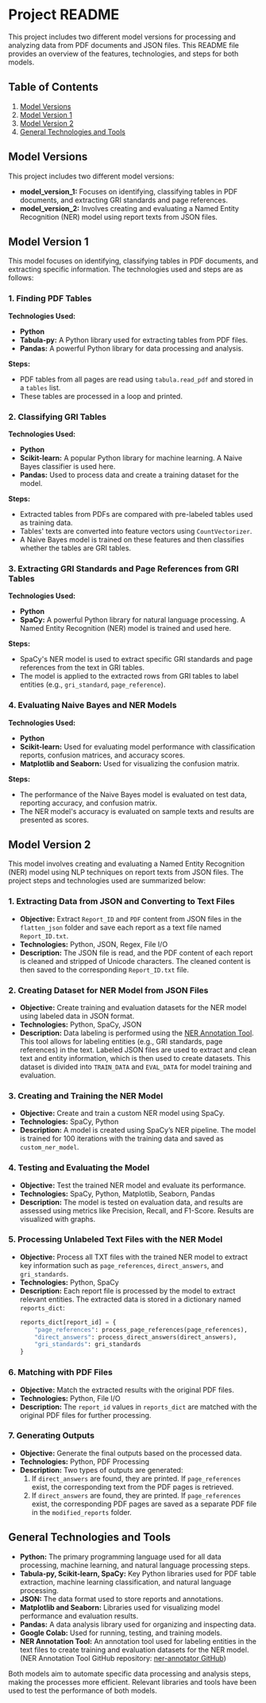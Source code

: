 # Project README

This project includes two different model versions for processing and analyzing data from PDF documents and JSON files. This README file provides an overview of the features, technologies, and steps for both models.

## Table of Contents

1. [Model Versions](#model-versions)
2. [Model Version 1](#model-version-1)
3. [Model Version 2](#model-version-2)
4. [General Technologies and Tools](#general-technologies-and-tools)

## Model Versions

This project includes two different model versions:

- **model_version_1:** Focuses on identifying, classifying tables in PDF documents, and extracting GRI standards and page references.
- **model_version_2:** Involves creating and evaluating a Named Entity Recognition (NER) model using report texts from JSON files.

## Model Version 1

This model focuses on identifying, classifying tables in PDF documents, and extracting specific information. The technologies used and steps are as follows:

### 1. Finding PDF Tables

**Technologies Used:**

- **Python**
- **Tabula-py:** A Python library used for extracting tables from PDF files.
- **Pandas:** A powerful Python library for data processing and analysis.

**Steps:**

- PDF tables from all pages are read using `tabula.read_pdf` and stored in a `tables` list.
- These tables are processed in a loop and printed.

### 2. Classifying GRI Tables

**Technologies Used:**

- **Python**
- **Scikit-learn:** A popular Python library for machine learning. A Naive Bayes classifier is used here.
- **Pandas:** Used to process data and create a training dataset for the model.

**Steps:**

- Extracted tables from PDFs are compared with pre-labeled tables used as training data.
- Tables' texts are converted into feature vectors using `CountVectorizer`.
- A Naive Bayes model is trained on these features and then classifies whether the tables are GRI tables.

### 3. Extracting GRI Standards and Page References from GRI Tables

**Technologies Used:**

- **Python**
- **SpaCy:** A powerful Python library for natural language processing. A Named Entity Recognition (NER) model is trained and used here.

**Steps:**

- SpaCy's NER model is used to extract specific GRI standards and page references from the text in GRI tables.
- The model is applied to the extracted rows from GRI tables to label entities (e.g., `gri_standard`, `page_reference`).

### 4. Evaluating Naive Bayes and NER Models

**Technologies Used:**

- **Python**
- **Scikit-learn:** Used for evaluating model performance with classification reports, confusion matrices, and accuracy scores.
- **Matplotlib and Seaborn:** Used for visualizing the confusion matrix.

**Steps:**

- The performance of the Naive Bayes model is evaluated on test data, reporting accuracy, and confusion matrix.
- The NER model's accuracy is evaluated on sample texts and results are presented as scores.

## Model Version 2

This model involves creating and evaluating a Named Entity Recognition (NER) model using NLP techniques on report texts from JSON files. The project steps and technologies used are summarized below:

### 1. Extracting Data from JSON and Converting to Text Files

- **Objective:** Extract `Report_ID` and `PDF` content from JSON files in the `flatten_json` folder and save each report as a text file named `Report_ID.txt`.
- **Technologies:** Python, JSON, Regex, File I/O
- **Description:** The JSON file is read, and the PDF content of each report is cleaned and stripped of Unicode characters. The cleaned content is then saved to the corresponding `Report_ID.txt` file.

### 2. Creating Dataset for NER Model from JSON Files

- **Objective:** Create training and evaluation datasets for the NER model using labeled data in JSON format.
- **Technologies:** Python, SpaCy, JSON
- **Description:** Data labeling is performed using the [NER Annotation Tool](https://tecoholic.github.io/ner-annotator/). This tool allows for labeling entities (e.g., GRI standards, page references) in the text. Labeled JSON files are used to extract and clean text and entity information, which is then used to create datasets. This dataset is divided into `TRAIN_DATA` and `EVAL_DATA` for model training and evaluation.

### 3. Creating and Training the NER Model

- **Objective:** Create and train a custom NER model using SpaCy.
- **Technologies:** SpaCy, Python
- **Description:** A model is created using SpaCy’s NER pipeline. The model is trained for 100 iterations with the training data and saved as `custom_ner_model`.

### 4. Testing and Evaluating the Model

- **Objective:** Test the trained NER model and evaluate its performance.
- **Technologies:** SpaCy, Python, Matplotlib, Seaborn, Pandas
- **Description:** The model is tested on evaluation data, and results are assessed using metrics like Precision, Recall, and F1-Score. Results are visualized with graphs.

### 5. Processing Unlabeled Text Files with the NER Model

- **Objective:** Process all TXT files with the trained NER model to extract key information such as `page_references`, `direct_answers`, and `gri_standards`.
- **Technologies:** Python, SpaCy
- **Description:** Each report file is processed by the model to extract relevant entities. The extracted data is stored in a dictionary named `reports_dict`:
  ```python
  reports_dict[report_id] = {
      "page_references": process_page_references(page_references),
      "direct_answers": process_direct_answers(direct_answers),
      "gri_standards": gri_standards
  }
  ```

### 6. Matching with PDF Files

- **Objective:** Match the extracted results with the original PDF files.
- **Technologies:** Python, File I/O
- **Description:** The `report_id` values in `reports_dict` are matched with the original PDF files for further processing.

### 7. Generating Outputs

- **Objective:** Generate the final outputs based on the processed data.
- **Technologies:** Python, PDF Processing
- **Description:** Two types of outputs are generated:
  1. If `direct_answers` are found, they are printed. If `page_references` exist, the corresponding text from the PDF pages is retrieved.
  2. If `direct_answers` are found, they are printed. If `page_references` exist, the corresponding PDF pages are saved as a separate PDF file in the `modified_reports` folder.

## General Technologies and Tools

- **Python:** The primary programming language used for all data processing, machine learning, and natural language processing steps.
- **Tabula-py, Scikit-learn, SpaCy:** Key Python libraries used for PDF table extraction, machine learning classification, and natural language processing.
- **JSON:** The data format used to store reports and annotations.
- **Matplotlib and Seaborn:** Libraries used for visualizing model performance and evaluation results.
- **Pandas:** A data analysis library used for organizing and inspecting data.
- **Google Colab:** Used for running, testing, and training models.
- **NER Annotation Tool:** An annotation tool used for labeling entities in the text files to create training and evaluation datasets for the NER model. (NER Annotation Tool GitHub repository: [ner-annotator GitHub](https://github.com/tecoholic/ner-annotator))

Both models aim to automate specific data processing and analysis steps, making the processes more efficient. Relevant libraries and tools have been used to test the performance of both models.
